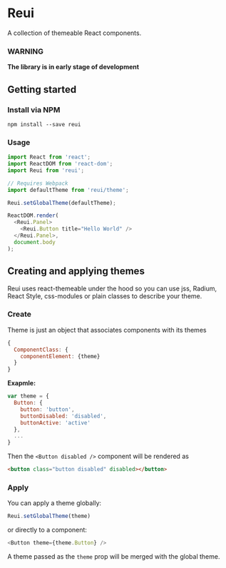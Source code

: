 
# Reui
A collection of themeable React components.

### WARNING
**The library is in early stage of development**

## Getting started

### Install via NPM
```
npm install --save reui
```

### Usage
```javascript
import React from 'react';
import ReactDOM from 'react-dom';
import Reui from 'reui';

// Requires Webpack
import defaultTheme from 'reui/theme';

Reui.setGlobalTheme(defaultTheme);

ReactDOM.render(
  <Reui.Panel>
    <Reui.Button title="Hello World" />
  </Reui.Panel>,
  document.body
);

```

## Creating and applying themes
Reui uses react-themeable under the hood so you can use jss, Radium, React Style, css-modules or plain classes to describe your theme.

### Create
Theme is just an object that associates components with its themes
```javascript
{
  ComponentClass: {
    componentElement: {theme}
  }
}
```

**Exapmle:**
```javascript
var theme = {
  Button: {
    button: 'button',
    buttonDisabled: 'disabled',
    buttonActive: 'active'
  },
  ...
}
```
Then the ```<Button disabled />``` component will be rendered as
```html
<button class="button disabled" disabled></button>
```

### Apply
You can apply a theme globally:
```javascript
Reui.setGlobalTheme(theme)
```

or directly to a component:
```javascript
<Button theme={theme.Button} />
```

A theme passed as the `theme` prop will be merged with the global theme.
